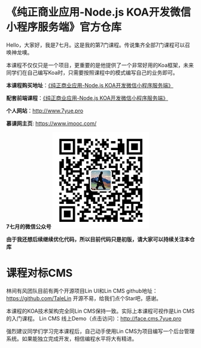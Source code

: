 # 《纯正商业应用-Node.js KOA开发微信小程序服务端》官方仓库

Hello，大家好，我是7七月。这是我的第7门课程。传说集齐全部7门课程可以召唤神龙噢。

本课程不仅仅只是一个项目，更重要的是他提供了一个非常好用的Koa框架，未来同学们在自己编写Koa时，只需要按照课程中的模式编写自己的业务即可。

**本课程购买地址**：[《纯正商业应用-Node.js KOA开发微信小程序服务端》](https://coding.imooc.com/class/342.html)

**配套前端课程**：[《纯正商业应用-Node.js KOA开发微信小程序服务端》](https://coding.imooc.com/class/251.html)

**个人网站**：http://www.7yue.pro

**慕课网主页**: https://www.imooc.com/

**7七月的微信公众号**
![林间有风](linjianyoufeng.jpg)

**由于我还想后续继续优化代码，所以目前代码只是初版，请大家可以持续关注本仓库**

# 课程对标CMS

林间有风团队目前有两个开源项目Lin UI和Lin CMS
github地址：https://github.com/TaleLin
开源不易，给我们点个Star吧，感谢。

本课程的KOA技术架构完全同Lin CMS保持一致。实际上本课程可视作是Lin CMS的入门课程。
Lin CMS 线上Demo（点击访问）：http://face.cms.7yue.pro

强烈建议同学们学习完本课程后，自己动手使用Lin CMS为项目编写一个后台管理系统。如果能独立完成开发，相信编程水平将大有精进。




